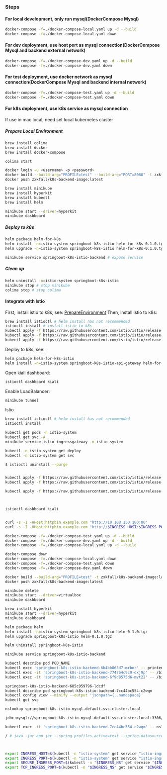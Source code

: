 ### Steps

#### For local development, only run mysql(DockerCompose Mysql)

```bash
docker-compose -f=./docker-compose-local.yaml up -d --build
docker-compose -f=./docker-compose-local.yaml down
```

#### For dev deployment, use host port as mysql connection(DockerCompose Mysql and backend external network)
```bash
docker-compose -f=./docker-compose-dev.yaml up -d --build
docker-compose -f=./docker-compose-dev.yaml down
```

#### For test deployment, use docker network as mysql connection(DockerCompose Mysql and backend internal network)

```bash
docker-compose -f=./docker-compose-test.yaml up -d --build
docker-compose -f=./docker-compose-test.yaml down
```

#### For k8s deployment, use k8s service as mysql connection

If use in mac local, need set local kubernetes cluster

##### Prepare Local Environment

```bash
brew install colima
brew install docker
brew install docker-compose

colima start

docker login -u <username> -p <password>
docker build --build-arg="PROFILE=test" --build-arg="PORT=8080" -t zxkfall/k8s-backend-image:latest .
docker push zxkfall/k8s-backend-image:latest

brew install minikube
brew install hyperkit
brew install kubectl
brew install helm

minikube start --driver=hyperkit
minikube dashboard
```

##### Deploy to k8s

```bash
helm package helm-for-k8s
helm install -n=istio-system springboot-k8s-istio helm-for-k8s-0.1.0.tgz
helm upgrade -n=istio-system springboot-k8s-istio helm-for-k8s-0.1.0.tgz

minikube service springboot-k8s-istio-backend # expose service
```

##### Clean up

```bash
helm uninstall -n=istio-system springboot-k8s-istio
minikube stop # stop minikube
colima stop # stop colima

```

#### Integrate with Istio

First, install istio to k8s, see:
[PrepareEnvironment](./README.md#prepare-local-environment)
Then, install istio to k8s:
```bash
brew install istioctl # helm install has not recommended
istioctl install # install istio to k8s
kubectl apply -f https://raw.githubusercontent.com/istio/istio/release-1.20/samples/addons/grafana.yaml
kubectl apply -f https://raw.githubusercontent.com/istio/istio/release-1.20/samples/addons/prometheus.yaml
kubectl apply -f https://raw.githubusercontent.com/istio/istio/release-1.20/samples/addons/kiali.yaml # 图形化界面
```

Deploy to k8s, see:
```bash
helm package helm-for-k8s-istio
helm install -n=istio-system springboot-k8s-istio-api-gateway helm-for-k8s-istio-0.1.0.tgz
```

Open kiali dashboard:
```bash
istioctl dashboard kiali
```

Enable LoadBalancer:
```bash
minikube tunnel
```










Istio

```bash
brew install istioctl # helm install has not recommended
istioctl install

kubectl get pods -n istio-system
kubectl get svc -A
minikube service istio-ingressgateway -n istio-system

kubectl -n istio-system get deploy
kubectl -n istio-system get svc

$ istioctl uninstall --purge


kubectl apply -f https://raw.githubusercontent.com/istio/istio/release-1.20/samples/addons/grafana.yaml
kubectl apply -f https://raw.githubusercontent.com/istio/istio/release-1.20/samples/addons/prometheus.yaml

kubectl apply -f https://raw.githubusercontent.com/istio/istio/release-1.20/samples/addons/kiali.yaml # 图形化界面



istioctl dashboard kiali


curl -s -I -HHost:httpbin.example.com "http://10.108.150.180:80"
curl -s -I -HHost:httpbin.example.com "http://$INGRESS_HOST:$INGRESS_PORT/status/200"
```


```bash
docker-compose -f=./docker-compose-test.yaml up -d --build
docker-compose -f=./docker-compose-dev.yaml up -d --build
docker-compose -f=./docker-compose-local.yaml up -d --build

docker-compose down
docker-compose -f=./docker-compose-local.yaml down
docker-compose -f=./docker-compose-test.yaml down
docker-compose -f=./docker-compose-dev.yaml down
```

```bash
docker build --build-arg="PROFILE=test" -t zxkfall/k8s-backend-image:latest .
docker push zxkfall/k8s-backend-image:latest

minikube delete
minikube start --driver=virtualbox
minikube dashboard

brew install hyperkit
minikube start --driver=hyperkit
minikube dashboard

helm package helm
helm install -n=istio-system springboot-k8s-istio helm-0.1.0.tgz
helm upgrade springboot-k8s-istio helm-0.1.0.tgz

helm uninstall springboot-k8s-istio

minikube service springboot-k8s-istio-backend

kubectl describe pod POD_NAME
kubectl exec 'springboot-k8s-istio-backend-6b4bb865d7-mrbnr' -- printenv
kubectl exec -it 'springboot-k8s-istio-backend-7747b4c9c9-dxj9p' -- /bin/bash
kubectl exec -it 'springboot-k8s-istio-backend-6f9d8575d6-mvt22' -- /bin/sh

springboot-k8s-istio-backend-685c959796-ldcdf
kubectl describe pod springboot-k8s-istio-backend-7cc44bc554-c2wqm
kubectl config view --minify --output 'jsonpath={..namespace}'
kubectl get svc

nslookup springboot-k8s-istio-mysql.default.svc.cluster.local

jdbc:mysql://springboot-k8s-istio-mysql.default.svc.cluster.local:3306/employee?useUnicode=true&characterEncoding=utf8&useSSL=false

kubectl exec -it 'springboot-k8s-istio-backend-7cc44bc554-c2wqm' -- nslookup springboot-k8s-istio-mysql.default.svc.cluster.local

/ # java -jar app.jar --spring.profiles.active=test --spring.datasource.url=jdbc:mysql://springboot-k8s-istio-mysql.default.svc.cluster.local:3306/employee?useUnicode=true&characterEncoding=utf8&useSSL=false



export INGRESS_HOST=$(kubectl -n "istio-system" get service "istio-ingressgateway" -o jsonpath='{.status.loadBalancer.ingress[0].ip}')
export INGRESS_PORT=$(kubectl -n "istio-system" get service "istio-ingressgateway" -o jsonpath='{.spec.ports[?(@.name=="http2")].port}')
export SECURE_INGRESS_PORT=$(kubectl -n "$INGRESS_NS" get service "$INGRESS_NAME" -o jsonpath='{.spec.ports[?(@.name=="https")].port}')
export TCP_INGRESS_PORT=$(kubectl -n "$INGRESS_NS" get service "$INGRESS_NAME" -o jsonpath='{.spec.ports[?(@.name=="tcp")].port}')

```
